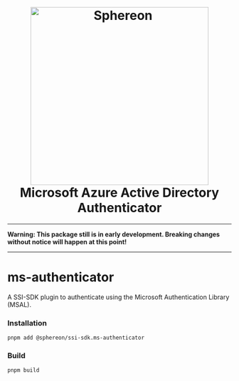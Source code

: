 <!--suppress HtmlDeprecatedAttribute -->
<h1 align="center">
  <br>
  <a href="https://www.sphereon.com"><img src="https://sphereon.com/content/themes/sphereon/assets/img/logo.svg" alt="Sphereon" width="400"></a>
  <br>Microsoft Azure Active Directory Authenticator 
  <br>
</h1>

---

**Warning: This package still is in early development. Breaking changes without notice will happen at this point!**

---

# ms-authenticator

A SSI-SDK plugin to authenticate using the Microsoft Authentication Library (MSAL).

### Installation

```shell
pnpm add @sphereon/ssi-sdk.ms-authenticator
```

### Build

```shell
pnpm build
```
